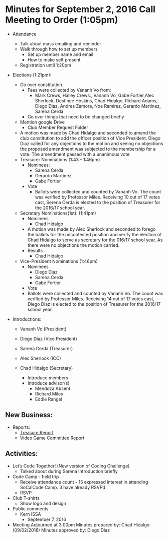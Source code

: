 ---
---
# Minutes for September 2, 2016 Call Meeting to Order (1:05pm)
  * Attendance
    - Talk about mass emailing and reminder
    - Walk through how to set up members
      - Set up member name and email
      - How to make self present
    - Registration until 1:20pm
  * Elections (1:21pm):
    - Go over constitution.
      - Fees were collected by Vananh Vo from:
        - Mark Crews, Halley Crews:, Vananh Vo, Gabe Fortier,Alec Sherlock, Destinee Hoskins, Chad Hidalgo, Richard Adams, Diego Diaz, Andres Zamora, Noe Ramirez, Gerardo Martinez, Sarena Cerda
      - Go over things that need to be changed briefly 
    - Mention google Drive
      - Club Member Request Folder
    - A motion was made by Chad Hidalgo and seconded to amend the club
    constitution to add the officer position of Vice President. Diego Diaz called for any objections to the motion and seeing no objections the proposed amendment was subjected to the membership for a vote. The amendment passed with a unanimous vote
    - Treasurer Nominations (1:43 - 1:46pm) 
      - Nominees:
        - Sarena Cerda
        - Gerardo Martinez
        - Gabe Fortier
      - Vote
        - Ballots were collected and counted by Vananh Vo. The
        count was verified by Professor Miles. Receiving 10 out of
        17 votes cast, Serena Cerda is elected to the position of
        Treasurer for the 2016/17 school year. 
    - Secretary Nominations(1st): (1:41pm)
      - Nominees
        - Chad Hidalgo
      - A motion was made by Alec Sherlock and seconded to forego the ballots for the uncontested position and verify the election of Chad Hidalgo to serve as secretary for the 016/17 school year. As there were no objections the motion carried.
      - Results
        - Chad Hidalgo
    - Vice-President Nominations (1:46pm) 
      - Nominees
        - Diego Diaz
        - Sarena Cerda
        - Gabe Fortier
      - Vote
      - Ballots were collected and counted by Vananh Vo. The
        count was verified by Professor Miles. Receiving 14 out of 17 votes cast, Diego Diaz is elected to the position of Treasurer for the 2016/17 school year.

  * Introductions:
    - Vananh Vo (President)
    - Diego Diaz (Vice President)
    - Sarena Cerda (Treasurer)
    - Alec Sherlock (ICC)
    - Chad Hidalgo (Secretary)

      - Introduce members
      - Introduce advisor(s)
        - Mendoza Absent
        - Richard Miles
        - Eddie Rangel
        
## New Business:

  * Reports: 
    - [Treasure Report](https://docs.google.com/spreadsheets/d/1sJV4oCbnSzftXGi_gWaNpjXHrzWlW2MLvBfCd8kbTWQ/edit?usp=sharing)
    - Video Game Committee Report
    
## Activities:

  * Let’s Code Together! (New version of Coding Challenge) 
    - Talked about during Sarena Introduction briefly
  * Code Camp - field trip
    - Receive attendance count - 15 expressed interest in attending SoCalCode
      Camp. 3 have already RSVPd
    - RSVP
  * Club T-shirts
    - Show logo and design
  * Public comments
    - Kern ISSA
      - September 7, 2016 
  * Meeting Adjourned at 3:00pm
Minutes prepared by: Chad Hidalgo (09/02/2016) Minutes approved by: Diego Diaz

